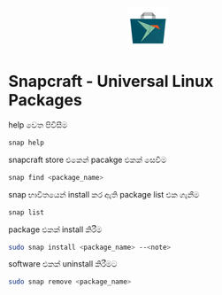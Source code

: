 <p align="center">
  <img src="../images/snapcraft_logo.png" />
</p>

# Snapcraft - Universal Linux Packages

help වෙත පිවිසීම
```bash
snap help
```

snapcraft store එකෙන් pacakge එකක් සෙවීම
```bash
snap find <package_name>
```

snap භාවිතයෙන් install කර ඇති package list එක ගැනීම
```bash
snap list
```

package එකක් install කිරීම
```bash
sudo snap install <package_name> --<note>
```

software එකක් uninstall කිරීමට 
```bash
sudo snap remove <package_name>
```
